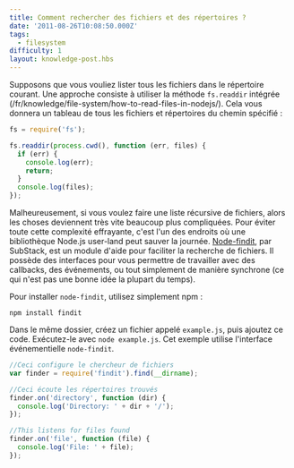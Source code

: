 ```yaml
---
title: Comment rechercher des fichiers et des répertoires ?
date: '2011-08-26T10:08:50.000Z'
tags:
  - filesystem
difficulty: 1
layout: knowledge-post.hbs
---
```


Supposons que vous vouliez lister tous les fichiers dans le répertoire courant. Une approche consiste à utiliser la méthode `fs.readdir` intégrée (/fr/knowledge/file-system/how-to-read-files-in-nodejs/). Cela vous donnera un tableau de tous les fichiers et répertoires du chemin spécifié :

```javascript
fs = require('fs');

fs.readdir(process.cwd(), function (err, files) {
  if (err) {
    console.log(err);
    return;
  }
  console.log(files);
});
```

Malheureusement, si vous voulez faire une liste récursive de fichiers, alors les choses deviennent très vite beaucoup plus compliquées. Pour éviter toute cette complexité effrayante, c'est l'un des endroits où une bibliothèque Node.js user-land peut sauver la journée. [Node-findit](https://github.com/substack/node-findit), par SubStack, est un module d'aide pour faciliter la recherche de fichiers. Il possède des interfaces pour vous permettre de travailler avec des callbacks, des événements, ou tout simplement de manière synchrone (ce qui n'est pas une bonne idée la plupart du temps).

Pour installer `node-findit`, utilisez simplement npm :

```
npm install findit
```

Dans le même dossier, créez un fichier appelé `example.js`, puis ajoutez ce code. Exécutez-le avec `node example.js`. Cet exemple utilise l'interface événementielle `node-findit`.

```javascript
//Ceci configure le chercheur de fichiers
var finder = require('findit').find(__dirname);

//Ceci écoute les répertoires trouvés
finder.on('directory', function (dir) {
  console.log('Directory: ' + dir + '/');
});

//This listens for files found
finder.on('file', function (file) {
  console.log('File: ' + file);
});
```

